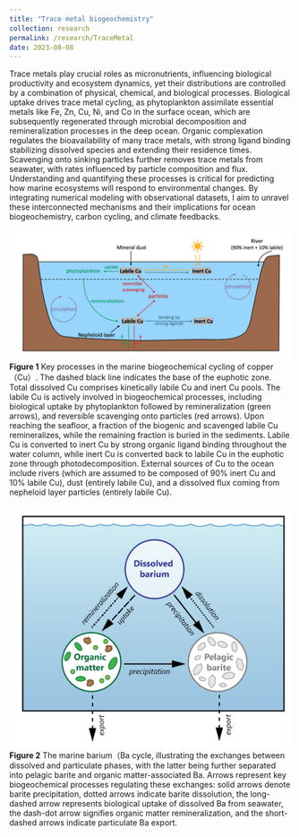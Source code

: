 ```yaml
---
title: "Trace metal biogeochemistry"
collection: research
permalink: /research/TraceMetal
date: 2023-08-08
---
```


Trace metals play crucial roles as micronutrients, influencing biological productivity and ecosystem dynamics, yet their distributions are controlled by a combination of physical, chemical, and biological processes. Biological uptake drives trace metal cycling, as phytoplankton assimilate essential metals like Fe, Zn, Cu, Ni, and Co in the surface ocean, which are subsequently regenerated through microbial decomposition and remineralization processes in the deep ocean. Organic complexation regulates the bioavailability of many trace metals, with strong ligand binding stabilizing dissolved species and extending their residence times. Scavenging onto sinking particles further removes trace metals from seawater, with rates influenced by particle composition and flux. Understanding and quantifying these processes is critical for predicting how marine ecosystems will respond to environmental changes. By integrating numerical modeling with observational datasets, I aim to unravel these interconnected mechanisms and their implications for ocean biogeochemistry, carbon cycling, and climate feedbacks.

![Copper cycling](/files/Cu1.jpg)
**Figure 1** Key processes in the marine biogeochemical cycling of copper （Cu）. The dashed black line indicates the base of the
euphotic zone. Total dissolved Cu comprises kinetically labile Cu and inert Cu pools. The labile Cu is actively involved in
biogeochemical processes, including biological uptake by phytoplankton followed by remineralization (green arrows), and
reversible scavenging onto particles (red arrows). Upon reaching the seafloor, a fraction of the biogenic and scavenged labile
Cu remineralizes, while the remaining fraction is buried in the sediments. Labile Cu is converted to inert Cu by strong organic
ligand binding throughout the water column, while inert Cu is converted back to labile Cu in the euphotic zone through
photodecomposition. External sources of Cu to the ocean include rivers (which are assumed to be composed of 90% inert Cu
and 10% labile Cu), dust (entirely labile Cu), and a dissolved flux coming from nepheloid layer particles (entirely labile Cu).

![Barium cycling](/files/Ba1.jpg)
**Figure 2** The marine barium（Ba cycle, illustrating the exchanges between dissolved and particulate phases, with the latter being further separated into pelagic barite and organic matter-associated Ba. Arrows represent key biogeochemical processes regulating these exchanges: solid arrows denote barite precipitation, dotted arrows indicate barite dissolution, the long-dashed arrow represents biological uptake of dissolved Ba from seawater, the dash-dot arrow signifies organic matter remineralization, and the short-dashed arrows indicate particulate Ba export.
